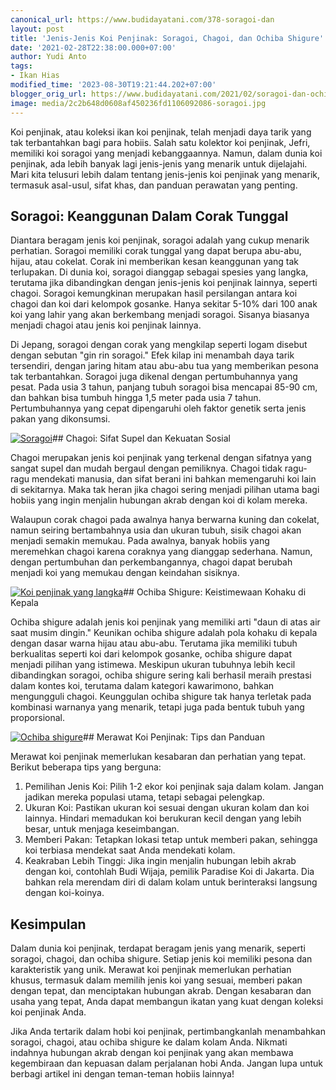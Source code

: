 ```yaml
---
canonical_url: https://www.budidayatani.com/378-soragoi-dan
layout: post
title: 'Jenis-Jenis Koi Penjinak: Soragoi, Chagoi, dan Ochiba Shigure'
date: '2021-02-28T22:38:00.000+07:00'
author: Yudi Anto
tags:
- Ikan Hias
modified_time: '2023-08-30T19:21:44.202+07:00'
blogger_orig_url: https://www.budidayatani.com/2021/02/soragoi-dan-ochiba-para-koi-penjinak.html
image: media/2c2b648d0608af450236fd1106092086-soragoi.jpg
---
```

Koi penjinak, atau koleksi ikan koi penjinak, telah menjadi daya tarik yang tak terbantahkan bagi para hobiis. Salah satu kolektor koi penjinak, Jefri, memiliki koi soragoi yang menjadi kebanggaannya. Namun, dalam dunia koi penjinak, ada lebih banyak lagi jenis-jenis yang menarik untuk dijelajahi. Mari kita telusuri lebih dalam tentang jenis-jenis koi penjinak yang menarik, termasuk asal-usul, sifat khas, dan panduan perawatan yang penting.

## Soragoi: Keanggunan Dalam Corak Tunggal

Diantara beragam jenis koi penjinak, soragoi adalah yang cukup menarik perhatian. Soragoi memiliki corak tunggal yang dapat berupa abu-abu, hijau, atau cokelat. Corak ini memberikan kesan keanggunan yang tak terlupakan. Di dunia koi, soragoi dianggap sebagai spesies yang langka, terutama jika dibandingkan dengan jenis-jenis koi penjinak lainnya, seperti chagoi. Soragoi kemungkinan merupakan hasil persilangan antara koi chagoi dan koi dari kelompok gosanke. Hanya sekitar 5-10% dari 100 anak koi yang lahir yang akan berkembang menjadi soragoi. Sisanya biasanya menjadi chagoi atau jenis koi penjinak lainnya.

Di Jepang, soragoi dengan corak yang mengkilap seperti logam disebut dengan sebutan "gin rin soragoi." Efek kilap ini menambah daya tarik tersendiri, dengan jaring hitam atau abu-abu tua yang memberikan pesona tak terbantahkan. Soragoi juga dikenal dengan pertumbuhannya yang pesat. Pada usia 3 tahun, panjang tubuh soragoi bisa mencapai 85-90 cm, dan bahkan bisa tumbuh hingga 1,5 meter pada usia 7 tahun. Pertumbuhannya yang cepat dipengaruhi oleh faktor genetik serta jenis pakan yang dikonsumsi.

[![Soragoi](https://blogger.googleusercontent.com/img/b/R29vZ2xl/AVvXsEgwOq6bVaRQblHFFBcxR2l89bVmSjutR-mNSB_u_39ScXhUuyp-0vvipAlxYCLI8moL5bO28rAJ6hHHmYhhfdhql3b5GeI6bx8Bw457c-C535Sp1XXrXuerhFD7tL_125qr9VXPAYoOlrlmS-ACo0h_tffT4za4AtBdyZSY3dUHwjGypm_8sJ5ZOmXHThR2/w640-h360/soragoi.jpg "Tips merawat koi penjinak")](https://blogger.googleusercontent.com/img/b/R29vZ2xl/AVvXsEgwOq6bVaRQblHFFBcxR2l89bVmSjutR-mNSB_u_39ScXhUuyp-0vvipAlxYCLI8moL5bO28rAJ6hHHmYhhfdhql3b5GeI6bx8Bw457c-C535Sp1XXrXuerhFD7tL_125qr9VXPAYoOlrlmS-ACo0h_tffT4za4AtBdyZSY3dUHwjGypm_8sJ5ZOmXHThR2/s2133/soragoi.jpg)## Chagoi: Sifat Supel dan Kekuatan Sosial

Chagoi merupakan jenis koi penjinak yang terkenal dengan sifatnya yang sangat supel dan mudah bergaul dengan pemiliknya. Chagoi tidak ragu-ragu mendekati manusia, dan sifat berani ini bahkan memengaruhi koi lain di sekitarnya. Maka tak heran jika chagoi sering menjadi pilihan utama bagi hobiis yang ingin menjalin hubungan akrab dengan koi di kolam mereka.

Walaupun corak chagoi pada awalnya hanya berwarna kuning dan cokelat, namun seiring bertambahnya usia dan ukuran tubuh, sisik chagoi akan menjadi semakin memukau. Pada awalnya, banyak hobiis yang meremehkan chagoi karena coraknya yang dianggap sederhana. Namun, dengan pertumbuhan dan perkembangannya, chagoi dapat berubah menjadi koi yang memukau dengan keindahan sisiknya.

[![Koi penjinak yang langka](https://blogger.googleusercontent.com/img/b/R29vZ2xl/AVvXsEh9a2W2dhzV7_RfZs5bplxLJkoWj-S86ayaXMNukEDuh2dBX5MUFWXi0TQ_yKPAEQQtjMuGdDDMhuzNh9BQhYIMZCj0zsYqLeHWFMLAuKtgzsAku3Ao2n0tbFf8FcJeohZIU6KC4VmOCtCrDGwhBScexcBpWIO5u5uxiHdP4qZyfKwvLvFJx2QDy6KtJM1P/w640-h360/Chagoi_2.jpg "Memilih ikan koi berkualitas")](https://blogger.googleusercontent.com/img/b/R29vZ2xl/AVvXsEh9a2W2dhzV7_RfZs5bplxLJkoWj-S86ayaXMNukEDuh2dBX5MUFWXi0TQ_yKPAEQQtjMuGdDDMhuzNh9BQhYIMZCj0zsYqLeHWFMLAuKtgzsAku3Ao2n0tbFf8FcJeohZIU6KC4VmOCtCrDGwhBScexcBpWIO5u5uxiHdP4qZyfKwvLvFJx2QDy6KtJM1P/s2133/Chagoi_2.jpg)## Ochiba Shigure: Keistimewaan Kohaku di Kepala

Ochiba shigure adalah jenis koi penjinak yang memiliki arti "daun di atas air saat musim dingin." Keunikan ochiba shigure adalah pola kohaku di kepala dengan dasar warna hijau atau abu-abu. Terutama jika memiliki tubuh berkualitas seperti koi dari kelompok gosanke, ochiba shigure dapat menjadi pilihan yang istimewa. Meskipun ukuran tubuhnya lebih kecil dibandingkan soragoi, ochiba shigure sering kali berhasil meraih prestasi dalam kontes koi, terutama dalam kategori kawarimono, bahkan mengungguli chagoi. Keunggulan ochiba shigure tak hanya terletak pada kombinasi warnanya yang menarik, tetapi juga pada bentuk tubuh yang proporsional.

[![Ochiba shigure](https://blogger.googleusercontent.com/img/b/R29vZ2xl/AVvXsEgyWpspkHC6S5WQfWEZwiejLz0AYe5z3zets9M9N0cpYFULDUlgkGsZ6WdofFNvafzv-VjeY81yiwmJbeOu1k41QfwkppPfOrCJMeF6fISr_1cFb36MAhPFfsN87TUyPMkgsiLOWAhS_QZr5yTB_ommYXt7sTu8U-_D4cehjSs3-745pz7Wo2BQxr-itHn4/w640-h360/Ochiba%20Shigure_2.jpg)](https://blogger.googleusercontent.com/img/b/R29vZ2xl/AVvXsEgyWpspkHC6S5WQfWEZwiejLz0AYe5z3zets9M9N0cpYFULDUlgkGsZ6WdofFNvafzv-VjeY81yiwmJbeOu1k41QfwkppPfOrCJMeF6fISr_1cFb36MAhPFfsN87TUyPMkgsiLOWAhS_QZr5yTB_ommYXt7sTu8U-_D4cehjSs3-745pz7Wo2BQxr-itHn4/s2133/Ochiba%20Shigure_2.jpg)## Merawat Koi Penjinak: Tips dan Panduan

Merawat koi penjinak memerlukan kesabaran dan perhatian yang tepat. Berikut beberapa tips yang berguna:

1. Pemilihan Jenis Koi: Pilih 1-2 ekor koi penjinak saja dalam kolam. Jangan jadikan mereka populasi utama, tetapi sebagai pelengkap.
2. Ukuran Koi: Pastikan ukuran koi sesuai dengan ukuran kolam dan koi lainnya. Hindari memadukan koi berukuran kecil dengan yang lebih besar, untuk menjaga keseimbangan.
3. Memberi Pakan: Tetapkan lokasi tetap untuk memberi pakan, sehingga koi terbiasa mendekat saat Anda mendekati kolam.
4. Keakraban Lebih Tinggi: Jika ingin menjalin hubungan lebih akrab dengan koi, contohlah Budi Wijaja, pemilik Paradise Koi di Jakarta. Dia bahkan rela merendam diri di dalam kolam untuk berinteraksi langsung dengan koi-koinya.

## Kesimpulan

Dalam dunia koi penjinak, terdapat beragam jenis yang menarik, seperti soragoi, chagoi, dan ochiba shigure. Setiap jenis koi memiliki pesona dan karakteristik yang unik. Merawat koi penjinak memerlukan perhatian khusus, termasuk dalam memilih jenis koi yang sesuai, memberi pakan dengan tepat, dan menciptakan hubungan akrab. Dengan kesabaran dan usaha yang tepat, Anda dapat membangun ikatan yang kuat dengan koleksi koi penjinak Anda.

Jika Anda tertarik dalam hobi koi penjinak, pertimbangkanlah menambahkan soragoi, chagoi, atau ochiba shigure ke dalam kolam Anda. Nikmati indahnya hubungan akrab dengan koi penjinak yang akan membawa kegembiraan dan kepuasan dalam perjalanan hobi Anda. Jangan lupa untuk berbagi artikel ini dengan teman-teman hobiis lainnya!

